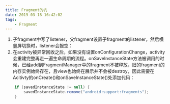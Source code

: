 ```yaml
---
title: Fragment的坑
date: 2019-03-18 16:42:02
tags: 
    - Fragment
---
```

1. 子fragment中写了listener，父fragment设置子fragment的listener，然后横竖屏切换时，listener会报空：
2. 在activity被异常回收之后，如果没有设置onConfigurationChange，activity会重建完整再走一遍生命周期的流程。onSaveInstanceState方法被调用的时候，已经add到FragmentManager中的fragment不被释放，旧的fragment的内存实例始终存在，且view也始终在展示并不会被destroy，因此需要在Acitivty的onCreate()和onSaveInstanceState()处添加代码：
```JAVA
    if (savedInstanceState != null) {
        savedInstanceState.remove("android:support:fragments");
    }
```